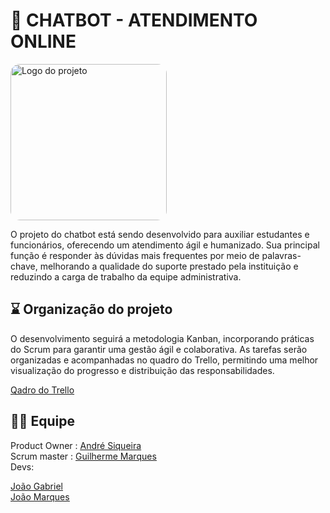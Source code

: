 # 🤖 CHATBOT - ATENDIMENTO ONLINE
<img src="https://img.freepik.com/vetores-gratis/graident-ai-robot-vectorart-em-ingles_78370-4114.jpg?semt=ais_hybrid&w=740&q=80" alt="Logo do projeto" width="250" style="border-radius: 15px;">

O projeto do chatbot está sendo desenvolvido para auxiliar estudantes e funcionários, oferecendo um atendimento ágil e humanizado. Sua principal função é responder às dúvidas mais frequentes por meio de palavras-chave, melhorando a qualidade do suporte prestado pela instituição e reduzindo a carga de trabalho da equipe administrativa.

## ⌛ Organização do projeto 

O desenvolvimento seguirá a metodologia Kanban, incorporando práticas do Scrum para garantir uma gestão ágil e colaborativa. As tarefas serão organizadas e acompanhadas no quadro do Trello, permitindo uma melhor visualização do progresso e distribuição das responsabilidades.

<a href = "https://trello.com/b/lo33RGqf/chat-bot-unicap" target="_blank"><u>Qadro do Trello</u></a>

## 👩‍💻 Equipe

Product Owner : <a href = "www.linkedin.com/in/andré-siqueira08" target= "_blank"><u>André Siqueira</u></a> <br>
Scrum master : <a href = "[www.linkedin.com/in/andré-siqueira08](https://www.linkedin.com/in/guilherme-marques-a2ab512b3?utm_source=share&utm_campaign=share_via&utm_content=profile&utm_medium=ios_app)" target= "_blank"><u>Guilherme Marques</u></a> <br>
Devs: <br>
    <p> <a href = "[www.linkedin.com/in/andré-siqueira08](https://www.linkedin.com/in/jo%C3%A3o-gabriel-coutinho-g-moura-7b7981196?utm_source=share&utm_campaign=share_via&utm_content=profile&utm_medium=ios_app)" target= "_blank"><u>João Gabriel</u></a> <br>
     <a href = "[www.linkedin.com/in/andré-siqueira08](https://www.linkedin.com/in/jo%C3%A3o-marcos-pessoa-silva-99a76930a?trk=contact-info)" target= "_blank"><u>João Marques</u></a> <br>
  

